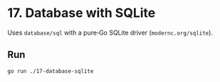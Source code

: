 # 17. Database with SQLite

Uses `database/sql` with a pure‑Go SQLite driver (`modernc.org/sqlite`).

## Run
```bash
go run ./17-database-sqlite
```
